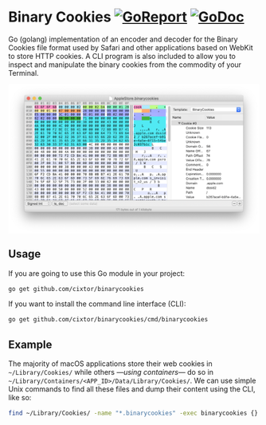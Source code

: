 # Binary Cookies [![GoReport](https://goreportcard.com/badge/github.com/cixtor/binarycookies)](https://goreportcard.com/report/github.com/cixtor/binarycookies) [![GoDoc](https://godoc.org/github.com/cixtor/binarycookies?status.svg)](https://godoc.org/github.com/cixtor/binarycookies)

Go (golang) implementation of an encoder and decoder for the Binary Cookies file format used by Safari and other applications based on WebKit to store HTTP cookies. A CLI program is also included to allow you to inspect and manipulate the binary cookies from the commodity of your Terminal.

<img src="screenshot.png" align="center">

## Usage

If you are going to use this Go module in your project:

```sh
go get github.com/cixtor/binarycookies
```

If you want to install the command line interface (CLI):

```sh
go get github.com/cixtor/binarycookies/cmd/binarycookies
```

## Example

The majority of macOS applications store their web cookies in `~/Library/Cookies/` while others _—using containers—_ do so in `~/Library/Containers/<APP_ID>/Data/Library/Cookies/`. We can use simple Unix commands to find all these files and dump their content using the CLI, like so:

```sh
find ~/Library/Cookies/ -name "*.binarycookies" -exec binarycookies {} \;
```
